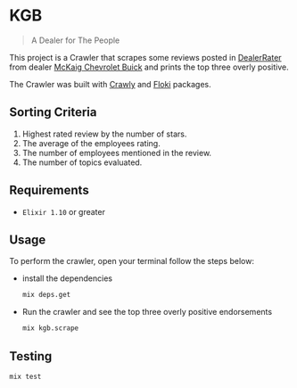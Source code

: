 # KGB

> A Dealer for The People

This project is a Crawler that scrapes some reviews posted in [DealerRater](https://www.dealerrater.com/) from dealer [McKaig Chevrolet Buick](https://www.mckaig.net/) and prints the top three overly positive.

The Crawler was built with [Crawly](https://github.com/oltarasenko/crawly) and [Floki](https://github.com/philss/floki) packages.

## Sorting Criteria

1. Highest rated review by the number of stars.
2. The average of the employees rating.
3. The number of employees mentioned in the review.
4. The number of topics evaluated.

## Requirements

- `Elixir 1.10` or greater

## Usage

To perform the crawler, open your terminal follow the steps below:

- install the dependencies

  ```sh
  mix deps.get
  ```

- Run the crawler and see the top three overly positive endorsements

  ```sh
  mix kgb.scrape
  ```

## Testing

```sh
mix test
```
